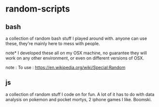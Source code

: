 # random-scripts

## bash

a collection of random bash stuff I played around with. 
anyone can use these, they're mainly here to mess with people. 

note* I developed these all on my OSX machine, no guarantee they will work on any other environment, or even on different versions of OSX. 

note : To use : https://en.wikipedia.org/wiki/Special:Random


## js

a collection of random stuff I code on for fun. A lot of it has to do with data analysis on pokemon and pocket mortys, 2 iphone games I like. Boomski. 